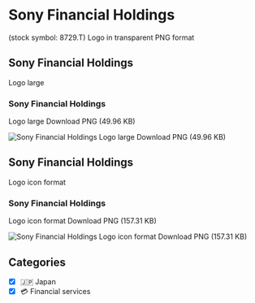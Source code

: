 # Sony Financial Holdings
 (stock symbol: 8729.T) Logo in transparent PNG format

## Sony Financial Holdings
 Logo large

### Sony Financial Holdings
 Logo large Download PNG (49.96 KB)

![Sony Financial Holdings
 Logo large Download PNG (49.96 KB)](/img/orig/8729.T_BIG-e81483c4.png)

## Sony Financial Holdings
 Logo icon format

### Sony Financial Holdings
 Logo icon format Download PNG (157.31 KB)

![Sony Financial Holdings
 Logo icon format Download PNG (157.31 KB)](/img/orig/8729.T-6f39cbeb.png)



## Categories
- [x] 🇯🇵 Japan
- [x] 💳 Financial services
